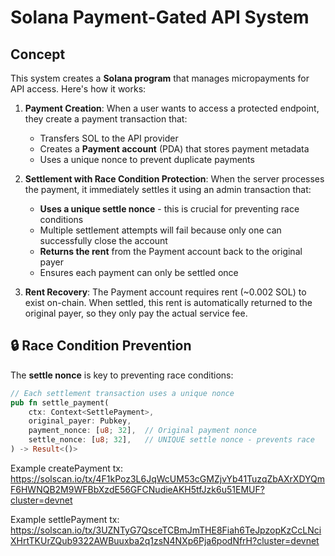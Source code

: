 # Solana Payment-Gated API System

## Concept

This system creates a **Solana program** that manages micropayments for API access. Here's how it works:

1. **Payment Creation**: When a user wants to access a protected endpoint, they create a payment transaction that:
   - Transfers SOL to the API provider
   - Creates a **Payment account** (PDA) that stores payment metadata
   - Uses a unique nonce to prevent duplicate payments

2. **Settlement with Race Condition Protection**: When the server processes the payment, it immediately settles it using an admin transaction that:
   - **Uses a unique settle nonce** - this is crucial for preventing race conditions
   - Multiple settlement attempts will fail because only one can successfully close the account
   - **Returns the rent** from the Payment account back to the original payer
   - Ensures each payment can only be settled once

3. **Rent Recovery**: The Payment account requires rent (~0.002 SOL) to exist on-chain. When settled, this rent is automatically returned to the original payer, so they only pay the actual service fee.

## 🔒 Race Condition Prevention

The **settle nonce** is key to preventing race conditions:

```rust
// Each settlement transaction uses a unique nonce
pub fn settle_payment(
    ctx: Context<SettlePayment>,
    original_payer: Pubkey,
    payment_nonce: [u8; 32],  // Original payment nonce
    settle_nonce: [u8; 32],   // UNIQUE settle nonce - prevents race
) -> Result<()>
```

Example createPayment tx: https://solscan.io/tx/4F1kPoz3L6JqWcUM53cGMZjvYb41TuzqZbAXrXDYQmF6HWNQB2M9WFBbXzdE56GFCNudieAKH5tfJzk6u51EMUF?cluster=devnet

Example settlePayment tx: https://solscan.io/tx/3UZNTyG7QsceTCBmJmTHE8Fiah6TeJpzopKzCcLNciXHrtTKUrZQub9322AWBuuxba2q1zsN4NXp6Pja6podNfrH?cluster=devnet